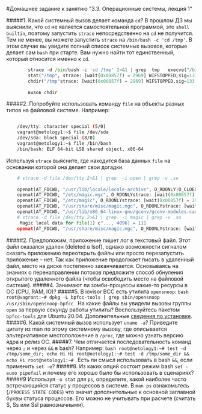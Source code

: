 #Домашнее задание к занятию "3.3. Операционные системы, лекция 1"

#####1. Какой системный вызов делает команда `cd`? В прошлом ДЗ мы выяснили, что `cd` не является самостоятельной  программой, это `shell builtin`, поэтому запустить `strace` непосредственно на `cd` не получится. Тем не менее, вы можете запустить `strace` на `/bin/bash -c 'cd /tmp'`. В этом случае вы увидите полный список системных вызовов, которые делает сам `bash` при старте. Вам нужно найти тот единственный, который относится именно к `cd`.

```python        
        strace -d /bin/bash -c 'cd /tmp' 2>&1 | grep  tmp   execve("/bin/bash", ["/bin/bash", "-c", "cd /tmp"], 0x7ffe8c66cbf8 /* 24 vars */strace: [wait(0x04057f) = 2969] WIFSTOPPED,sig=SIGTRAP,EVENT_EXEC (4)
        stat("/tmp", strace: [wait(0x00857f) = 2969] WIFSTOPPED,sig=133
        chdir("/tmp"strace: [wait(0x00857f) = 2969] WIFSTOPPED,sig=133
        
        вызов chdir
```
    


#####2. Попробуйте использовать команду `file` на объекты разных типов на файловой системе. Например:  
```bash    vagrant@netology1:~$ file /dev/tty

    /dev/tty: character special (5/0)
    vagrant@netology1:~$ file /dev/sda
    /dev/sda: block special (8/0)
    vagrant@netology1:~$ file /bin/bash
    /bin/bash: ELF 64-bit LSB shared object, x86-64
```
    
   Используя `strace` выясните, где находится база данных `file` на основании которой она делает свои догадки.

```python 
    # strace -d file /dev/tty 2>&1 | grep  -i open | grep -v .so
    
    openat(AT_FDCWD, "/usr/lib/locale/locale-archive", O_RDONLY|O_CLOEXECstrace: [wait(0x00857f) = 2996] WIFSTOPPED,sig=133
    openat(AT_FDCWD, "/etc/magic.mgc", O_RDONLYstrace: [wait(0x00857f) = 2996] WIFSTOPPED,sig=133
    openat(AT_FDCWD, "/etc/magic", O_RDONLYstrace: [wait(0x00857f) = 2996] WIFSTOPPED,sig=133
    openat(AT_FDCWD, "/usr/share/misc/magic.mgc", O_RDONLYstrace: [wait(0x00857f) = 2996] WIFSTOPPED,sig=133
    openat(AT_FDCWD, "/usr/lib/x86_64-linux-gnu/gconv/gconv-modules.cache", O_RDONLYstrace: [wait(0x00857f) = 2996] WIFSTOPPED,sig=133
    # strace -d file /dev/tty 2>&1 | grep  -i magic | grep -v .so
     Magic local data for file(1) c"..., 4096) = 111
    openat(AT_FDCWD, "/usr/share/misc/magic.mgc", O_RDONLYstrace: [wait(0x00857f) = 3043] WIFSTOPPED,sig=133
```

#####2. Предположим, приложение пишет лог в текстовый файл. Этот файл оказался удален (deleted в lsof), однако возможности сигналом сказать приложению переоткрыть файлы или просто перезапустить приложение – нет. Так как приложение продолжает писать в удаленный файл, место на диске постепенно заканчивается. Основываясь на знаниях о перенаправлении потоков предложите способ обнуления открытого удаленного файла (чтобы освободить место на файловой системе).
#####4. Занимают ли зомби-процессы какие-то ресурсы в ОС (CPU, RAM, IO)?
#####5. В iovisor BCC есть утилита `opensnoop`:
    ```bash
    root@vagrant:~# dpkg -L bpfcc-tools | grep sbin/opensnoop
    /usr/sbin/opensnoop-bpfcc
    ```
    На какие файлы вы увидели вызовы группы `open` за первую секунду работы утилиты? Воспользуйтесь пакетом `bpfcc-tools` для Ubuntu 20.04. Дополнительные [сведения по установке](https://github.com/iovisor/bcc/blob/master/INSTALL.md).
#####6. Какой системный вызов использует `uname -a`? Приведите цитату из man по этому системному вызову, где описывается альтернативное местоположение в `/proc`, где можно узнать версию ядра и релиз ОС.
#####7. Чем отличается последовательность команд через `;` и через `&&` в bash? Например:
    ```bash
    root@netology1:~# test -d /tmp/some_dir; echo Hi
    Hi
    root@netology1:~# test -d /tmp/some_dir && echo Hi
    root@netology1:~#
    ```
    Есть ли смысл использовать в bash `&&`, если применить `set -e`?
#####8. Из каких опций состоит режим bash `set -euxo pipefail` и почему его хорошо было бы использовать в сценариях?
#####9 Используя `-o stat` для `ps`, определите, какой наиболее часто встречающийся статус у процессов в системе. В `man ps` ознакомьтесь (`/PROCESS STATE CODES`) что значат дополнительные к основной заглавной буквы статуса процессов. Его можно не учитывать при расчете (считать S, Ss или Ssl равнозначными).

 
